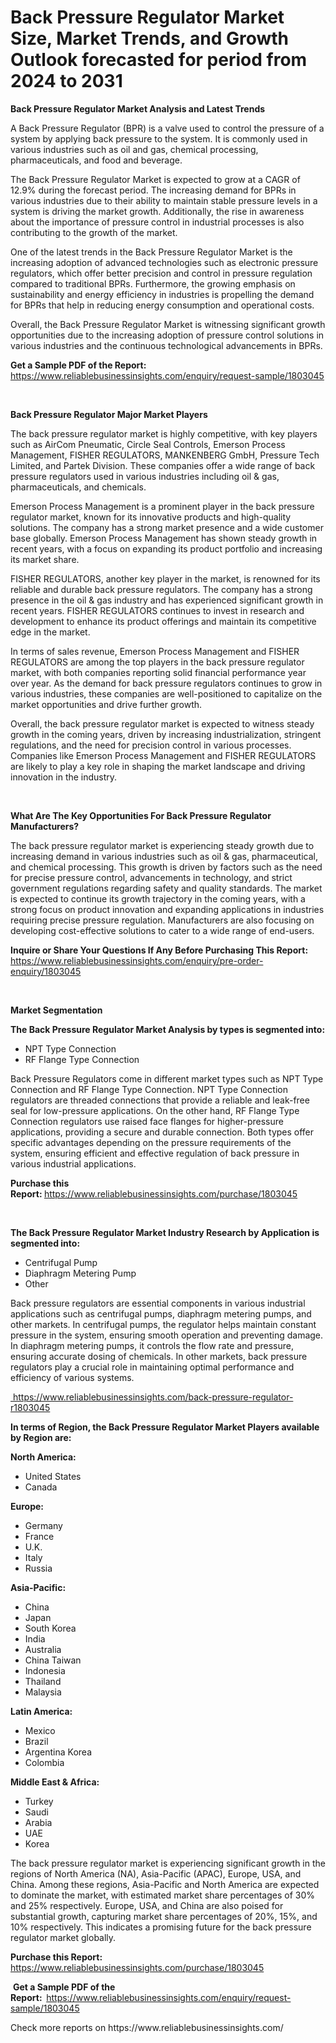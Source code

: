 <p><h1>Back Pressure Regulator Market Size, Market Trends, and Growth Outlook forecasted for period from 2024 to 2031</h1></p><p><strong>Back Pressure Regulator Market Analysis and Latest Trends</strong></p>
<p><p>A Back Pressure Regulator (BPR) is a valve used to control the pressure of a system by applying back pressure to the system. It is commonly used in various industries such as oil and gas, chemical processing, pharmaceuticals, and food and beverage.</p><p>The Back Pressure Regulator Market is expected to grow at a CAGR of 12.9% during the forecast period. The increasing demand for BPRs in various industries due to their ability to maintain stable pressure levels in a system is driving the market growth. Additionally, the rise in awareness about the importance of pressure control in industrial processes is also contributing to the growth of the market.</p><p>One of the latest trends in the Back Pressure Regulator Market is the increasing adoption of advanced technologies such as electronic pressure regulators, which offer better precision and control in pressure regulation compared to traditional BPRs. Furthermore, the growing emphasis on sustainability and energy efficiency in industries is propelling the demand for BPRs that help in reducing energy consumption and operational costs.</p><p>Overall, the Back Pressure Regulator Market is witnessing significant growth opportunities due to the increasing adoption of pressure control solutions in various industries and the continuous technological advancements in BPRs.</p></p>
<p><strong>Get a Sample PDF of the Report:&nbsp;</strong> <a href="https://www.reliablebusinessinsights.com/enquiry/request-sample/1803045">https://www.reliablebusinessinsights.com/enquiry/request-sample/1803045</a></p>
<p>&nbsp;</p>
<p><strong>Back Pressure Regulator Major Market Players</strong></p>
<p><p>The back pressure regulator market is highly competitive, with key players such as AirCom Pneumatic, Circle Seal Controls, Emerson Process Management, FISHER REGULATORS, MANKENBERG GmbH, Pressure Tech Limited, and Partek Division. These companies offer a wide range of back pressure regulators used in various industries including oil & gas, pharmaceuticals, and chemicals.</p><p>Emerson Process Management is a prominent player in the back pressure regulator market, known for its innovative products and high-quality solutions. The company has a strong market presence and a wide customer base globally. Emerson Process Management has shown steady growth in recent years, with a focus on expanding its product portfolio and increasing its market share.</p><p>FISHER REGULATORS, another key player in the market, is renowned for its reliable and durable back pressure regulators. The company has a strong presence in the oil & gas industry and has experienced significant growth in recent years. FISHER REGULATORS continues to invest in research and development to enhance its product offerings and maintain its competitive edge in the market.</p><p>In terms of sales revenue, Emerson Process Management and FISHER REGULATORS are among the top players in the back pressure regulator market, with both companies reporting solid financial performance year over year. As the demand for back pressure regulators continues to grow in various industries, these companies are well-positioned to capitalize on the market opportunities and drive further growth.</p><p>Overall, the back pressure regulator market is expected to witness steady growth in the coming years, driven by increasing industrialization, stringent regulations, and the need for precision control in various processes. Companies like Emerson Process Management and FISHER REGULATORS are likely to play a key role in shaping the market landscape and driving innovation in the industry.</p></p>
<p>&nbsp;</p>
<p><strong>What Are The Key Opportunities For Back Pressure Regulator Manufacturers?</strong></p>
<p><p>The back pressure regulator market is experiencing steady growth due to increasing demand in various industries such as oil & gas, pharmaceutical, and chemical processing. This growth is driven by factors such as the need for precise pressure control, advancements in technology, and strict government regulations regarding safety and quality standards. The market is expected to continue its growth trajectory in the coming years, with a strong focus on product innovation and expanding applications in industries requiring precise pressure regulation. Manufacturers are also focusing on developing cost-effective solutions to cater to a wide range of end-users.</p></p>
<p><strong>Inquire or Share Your Questions If Any Before Purchasing This Report:</strong> <a href="https://www.reliablebusinessinsights.com/enquiry/pre-order-enquiry/1803045">https://www.reliablebusinessinsights.com/enquiry/pre-order-enquiry/1803045</a></p>
<p>&nbsp;</p>
<p><strong>Market Segmentation</strong></p>
<p><strong>The Back Pressure Regulator Market Analysis by types is segmented into:</strong></p>
<p><ul><li>NPT Type Connection</li><li>RF Flange Type Connection</li></ul></p>
<p><p>Back Pressure Regulators come in different market types such as NPT Type Connection and RF Flange Type Connection. NPT Type Connection regulators are threaded connections that provide a reliable and leak-free seal for low-pressure applications. On the other hand, RF Flange Type Connection regulators use raised face flanges for higher-pressure applications, providing a secure and durable connection. Both types offer specific advantages depending on the pressure requirements of the system, ensuring efficient and effective regulation of back pressure in various industrial applications.</p></p>
<p><strong>Purchase this Report:&nbsp;</strong><a href="https://www.reliablebusinessinsights.com/purchase/1803045">https://www.reliablebusinessinsights.com/purchase/1803045</a></p>
<p>&nbsp;</p>
<p><strong>The Back Pressure Regulator Market Industry Research by Application is segmented into:</strong></p>
<p><ul><li>Centrifugal Pump</li><li>Diaphragm Metering Pump</li><li>Other</li></ul></p>
<p><p>Back pressure regulators are essential components in various industrial applications such as centrifugal pumps, diaphragm metering pumps, and other markets. In centrifugal pumps, the regulator helps maintain constant pressure in the system, ensuring smooth operation and preventing damage. In diaphragm metering pumps, it controls the flow rate and pressure, ensuring accurate dosing of chemicals. In other markets, back pressure regulators play a crucial role in maintaining optimal performance and efficiency of various systems.</p></p>
<p><a href="https://www.reliablebusinessinsights.com/back-pressure-regulator-r1803045">&nbsp;https://www.reliablebusinessinsights.com/back-pressure-regulator-r1803045</a></p>
<p><strong>In terms of Region, the Back Pressure Regulator Market Players available by Region are:</strong></p>
<p>
    <p> <strong> North America: </strong>
        <ul>
            <li>United States</li>
            <li>Canada</li>
        </ul>
        </p> 
    <p> <strong> Europe: </strong>
        <ul>
            <li>Germany</li>
            <li>France</li>
            <li>U.K.</li>
            <li>Italy</li>
            <li>Russia</li>
        </ul>
        </p> 
    <p> <strong> Asia-Pacific: </strong>
        <ul>
            <li>China</li>
            <li>Japan</li>
            <li>South Korea</li>
            <li>India</li>
            <li>Australia</li>
            <li>China Taiwan</li>
            <li>Indonesia</li>
            <li>Thailand</li>
            <li>Malaysia</li>
        </ul>
        </p> 
    <p> <strong> Latin America: </strong>
        <ul>
            <li>Mexico</li>
            <li>Brazil</li>
            <li>Argentina Korea</li>
            <li>Colombia</li>
        </ul>
        </p> 
    <p> <strong> Middle East & Africa: </strong>
        <ul>
            <li>Turkey</li>
            <li>Saudi</li>
            <li>Arabia</li>
            <li>UAE</li>
            <li>Korea</li>
        </ul>
    </p>
    </p>
<p><p>The back pressure regulator market is experiencing significant growth in the regions of North America (NA), Asia-Pacific (APAC), Europe, USA, and China. Among these regions, Asia-Pacific and North America are expected to dominate the market, with estimated market share percentages of 30% and 25% respectively. Europe, USA, and China are also poised for substantial growth, capturing market share percentages of 20%, 15%, and 10% respectively. This indicates a promising future for the back pressure regulator market globally.</p></p>
<p><strong>Purchase this Report: </strong><a href="https://www.reliablebusinessinsights.com/purchase/1803045">https://www.reliablebusinessinsights.com/purchase/1803045</a></p>
<p>&nbsp;<strong>Get a Sample PDF of the Report:&nbsp;&nbsp;</strong><a href="https://www.reliablebusinessinsights.com/enquiry/request-sample/1803045">https://www.reliablebusinessinsights.com/enquiry/request-sample/1803045</a></p>
<p><strong></strong></p>
<p>Check more reports on https://www.reliablebusinessinsights.com/</p>